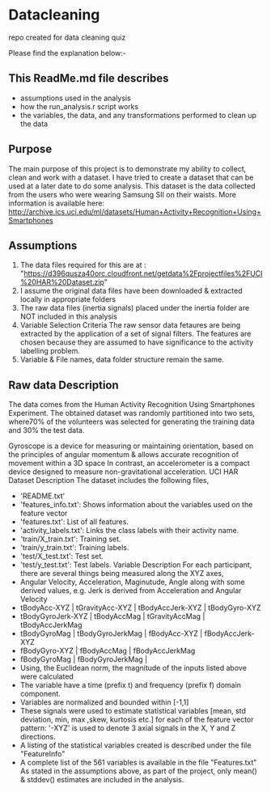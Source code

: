 # Datacleaning
repo created for data cleaning quiz

Please find the explanation below:- 


## This ReadMe.md file describes
- assumptions used in the analysis
- how the run_analysis.r script works
- the variables, the data, and any transformations performed to clean up the data

## Purpose

The main purpose of this project is to demonstrate my ability to collect, clean and work with a dataset. I have tried to create a dataset that can be used at a later date to do some analysis.
This dataset is the data collected from the users who were wearing Samsung SII on their waists. More information is available here:
http://archive.ics.uci.edu/ml/datasets/Human+Activity+Recognition+Using+Smartphones


## Assumptions

01. The data files required for this are at :
"https://d396qusza40orc.cloudfront.net/getdata%2Fprojectfiles%2FUCI%20HAR%20Dataset.zip"
02. I assume the original data files have been downloaded & extracted locally in appropriate
folders
03. The raw data files (inertia signals) placed under the inertia folder are NOT included in
this analysis
04. Variable Selection Criteria
The raw sensor data fetaures are being extracted by the application of a set of signal
filters. The features are chosen because they are assumed to have significance to the
activity labelling problem.
05. Variable & File names, data folder structure remain the same.


## Raw data Description

The data comes from the Human Activity Recognition Using Smartphones Experiment.
The obtained dataset was randomly partitioned into two sets, where70% of the volunteers was
selected for generating the training data and 30% the test data.

Gyroscope is a device for measuring or maintaining orientation, based on the
principles of angular momentum & allows accurate recognition of movement within a 3D space
In contrast, an accelerometer is a compact device designed to measure non-gravitational
acceleration.
UCI HAR Dataset Description
The dataset includes the following files,
- 'README.txt'
- 'features_info.txt': Shows information about the variables used on the feature vector
- 'features.txt': List of all features.
- 'activity_labels.txt': Links the class labels with their activity name.
- 'train/X_train.txt': Training set.
- 'train/y_train.txt': Training labels.
- 'test/X_test.txt': Test set.
- 'test/y_test.txt': Test labels.
Variable Description
For each participant, there are several things being measured along the XYZ axes,
- Angular Velocity, Acceleration, Maginutude, Angle along with some derived values,
e.g. Jerk is derived from Acceleration and Angular Velocity
- tBodyAcc-XYZ | tGravityAcc-XYZ | tBodyAccJerk-XYZ | tBodyGyro-XYZ
- tBodyGyroJerk-XYZ | tBodyAccMag | tGravityAccMag | tBodyAccJerkMag
- tBodyGyroMag | tBodyGyroJerkMag | fBodyAcc-XYZ | fBodyAccJerk-XYZ
- fBodyGyro-XYZ | fBodyAccMag | fBodyAccJerkMag
- fBodyGyroMag | fBodyGyroJerkMag |
- Using, the Euclidean norm, the magnitude of the inputs listed above were calculated
- The variable have a time (prefix t) and frequency (prefix f) domain component.
- Variables are normalized and bounded within [-1,1]
- These signals were used to estimate statistical variables [mean, std deviation, min, max
,skew, kurtosis etc.] for each of the feature vector pattern: '-XYZ' is used to denote 3
axial signals in the X, Y and Z directions.
- A listing of the statistical variables created is described under the file "FeatureInfo"
- A complete list of the 561 variables is available in the file "Features.txt"
As stated in the assumptions above, as part of the project, only mean() & stddev() estimates
are included in the analysis.

